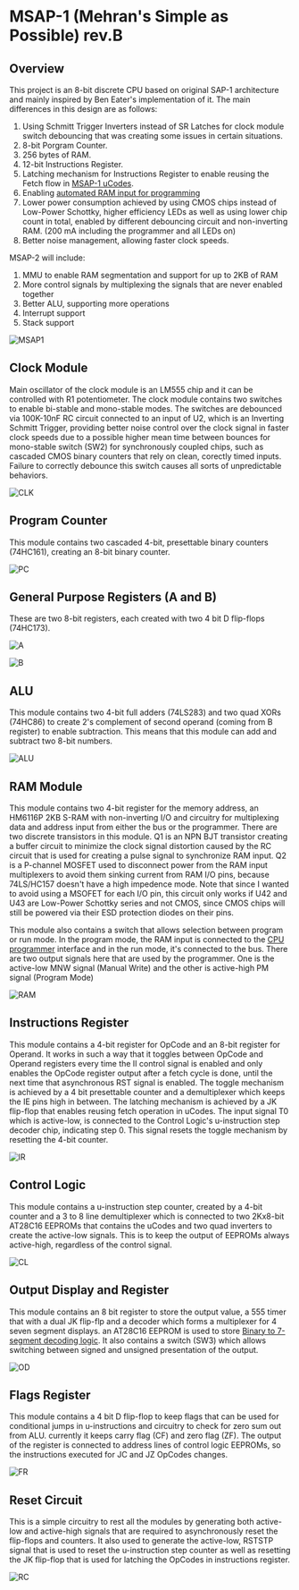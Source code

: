 # MSAP-1 (Mehran's Simple as Possible) rev.B

## Overview

This project is an 8-bit discrete CPU based on original SAP-1 architecture and mainly inspired by Ben Eater's implementation of it. The main differences in this design are as follows:

1. Using Schmitt Trigger Inverters instead of SR Latches for clock module switch debouncing that was creating some issues in certain situations.
2. 8-bit Porgram Counter.
3. 256 bytes of RAM.
4. 12-bit Instructions Register.
5. Latching mechanism for Instructions Register to enable reusing the Fetch flow in [MSAP-1 uCodes](https://github.com/mehrantsi/8-bit_CPU_uCodes).
6. Enabling [automated RAM input for programming](https://github.com/mehrantsi/8-bit_CPU_Programmer)
7. Lower power consumption achieved by using CMOS chips instead of Low-Power Schottky, higher efficiency LEDs as well as using lower chip count in total, enabled by different debouncing circuit and non-inverting RAM. (200 mA including the programmer and all LEDs on)
8. Better noise management, allowing faster clock speeds.

MSAP-2 will include:

1. MMU to enable RAM segmentation and support for up to 2KB of RAM
2. More control signals by multiplexing the signals that are never enabled together
3. Better ALU, supporting more operations
4. Interrupt support
5. Stack support

![MSAP1](https://github.com/mehrantsi/MSAP-1/blob/main/IMG_0575.jpeg)

## Clock Module

Main oscillator of the clock module is an LM555 chip and it can be controlled with R1 potentiometer. The clock module contains two switches to enable bi-stable and mono-stable modes. The switches are debounced via 100K-10nF RC circuit connected to an input of U2, which is an Inverting Schmitt Trigger, providing better noise control over the clock signal in faster clock speeds due to a possible higher mean time between bounces for mono-stable switch (SW2) for synchronously coupled chips, such as cascaded CMOS binary counters that rely on clean, corectly timed inputs. Failure to correctly debounce this switch causes all sorts of unpredictable behaviors.

![CLK](https://github.com/mehrantsi/MSAP-1/blob/main/Schematics/PNGs/Clock.PNG)

## Program Counter

This module contains two cascaded 4-bit, presettable binary counters (74HC161), creating an 8-bit binary counter.

![PC](https://github.com/mehrantsi/MSAP-1/blob/main/Schematics/PNGs/Program%20Counter.PNG)

## General Purpose Registers (A and B)

These are two 8-bit registers, each created with two 4 bit D flip-flops (74HC173).

![A](https://github.com/mehrantsi/MSAP-1/blob/main/Schematics/PNGs/A-Register.PNG)

![B](https://github.com/mehrantsi/MSAP-1/blob/main/Schematics/PNGs/B-Register.PNG)

## ALU

This module contains two 4-bit full adders (74LS283) and two quad XORs (74HC86) to create 2's complement of second operand (coming from B register) to enable subtraction. This means that this module can add and subtract two 8-bit numbers.

![ALU](https://github.com/mehrantsi/MSAP-1/blob/main/Schematics/PNGs/ALU.PNG)

## RAM Module

This module contains two 4-bit register for the memory address, an HM6116P 2KB S-RAM with non-inverting I/O and circuitry for multiplexing data and address input from either the bus or the programmer.
There are two discrete transistors in this module. Q1 is an NPN BJT transistor creating a buffer circuit to minimize the clock signal distortion caused by the RC circuit that is used for creating a pulse signal to synchronize RAM input. Q2 is a P-channel MOSFET used to disconnect power from the RAM input multiplexers to avoid them sinking current from RAM I/O pins, because 74LS/HC157 doesn't have a high impedence mode. Note that since I wanted to avoid using a MSOFET for each I/O pin, this circuit only works if U42 and U43 are Low-Power Schottky series and not CMOS, since CMOS chips will still be powered via their ESD protection diodes on their pins.

This module also contains a switch that allows selection between program or run mode. In the program mode, the RAM input is connected to the [CPU programmer](https://github.com/mehrantsi/8-bit_CPU_Programmer) interface and in the run mode, it's connected to the bus.
There are two output signals here that are used by the programmer. One is the active-low MNW signal (Manual Write) and the other is active-high PM signal (Program Mode)

![RAM](https://github.com/mehrantsi/MSAP-1/blob/main/Schematics/PNGs/RAM.PNG)

## Instructions Register

This module contains a 4-bit register for OpCode and an 8-bit register for Operand. It works in such a way that it toggles between OpCode and Operand registers every time the II control signal is enabled and only enables the OpCode register output after a fetch cycle is done, until the next time that asynchronous RST signal is enabled. The toggle mechanism is achieved by a 4 bit presettable counter and a demultiplexer which keeps the IE pins high in between. The latching mechanism is achieved by a JK flip-flop that enables reusing fetch operation in uCodes.
The input signal T0 which is active-low, is connected to the Control Logic's u-instruction step decoder chip, indicating step 0. This signal resets the toggle mechanism by resetting the 4-bit counter.

![IR](https://github.com/mehrantsi/MSAP-1/blob/main/Schematics/PNGs/Instructions%20Register.PNG)

## Control Logic

This module contains a u-instruction step counter, created by a 4-bit counter and a 3 to 8 line demultiplexer which is connected to two 2Kx8-bit AT28C16 EEPROMs that contains the uCodes and two quad inverters to create the active-low signals. This is to keep the output of EEPROMs always active-high, regardless of the control signal.

![CL](https://github.com/mehrantsi/MSAP-1/blob/main/Schematics/PNGs/Control%20Logic.PNG)

## Output Display and Register

This module contains an 8 bit register to store the output value, a 555 timer that with a dual JK flip-flp and a decoder which forms a multiplexer for 4 seven segment displays. an AT28C16 EEPROM is used to store [Binary to 7-segment decoding logic](https://github.com/mehrantsi/Mux7-Segment). It also contains a switch (SW3) which allows switching between signed and unsigned presentation of the output.

![OD](https://github.com/mehrantsi/MSAP-1/blob/main/Schematics/PNGs/Output%20Register%20and%20Display.PNG)

## Flags Register

This module contains a 4 bit D flip-flop to keep flags that can be used for conditional jumps in u-instructions and circuitry to check for zero sum out from ALU. currently it keeps carry flag (CF) and zero flag (ZF). The output of the register is connected to address lines of control logic EEPROMs, so the instructions executed for JC and JZ OpCodes changes.

![FR](https://github.com/mehrantsi/MSAP-1/blob/main/Schematics/PNGs/Flags%20Register.PNG)

## Reset Circuit

This is a simple circuitry to rest all the modules by generating both active-low and active-high signals that are required to asynchronously reset the flip-flops and counters. It also used to generate the active-low, RSTSTP signal that is used to reset the u-instruction step counter as well as resetting the JK flip-flop that is used for latching the OpCodes in instructions register.

![RC](https://github.com/mehrantsi/MSAP-1/blob/main/Schematics/PNGs/Reset%20Circuit.PNG)
